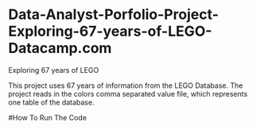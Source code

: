 # Data-Analyst-Porfolio-Project-Exploring-67-years-of-LEGO-Datacamp.com
 Exploring 67 years of LEGO


This project uses 67 years of information from the LEGO Database.
The project reads in the colors comma separated value file, which represents one table of the database.

#How To Run The Code
